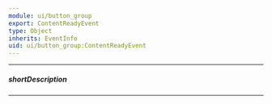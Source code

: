 ```yaml
---
module: ui/button_group
export: ContentReadyEvent
type: Object
inherits: EventInfo
uid: ui/button_group:ContentReadyEvent
---
```

---
##### shortDescription
<!-- Description goes here -->

---
<!-- Description goes here -->